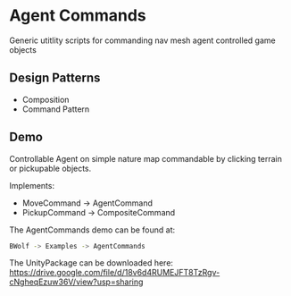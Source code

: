 # Agent Commands

Generic utitlity scripts for commanding nav mesh agent controlled game objects

## Design Patterns

- Composition
- Command Pattern

## Demo

Controllable Agent on simple nature map commandable by clicking terrain or pickupable objects.

Implements:
- MoveCommand -> AgentCommand
- PickupCommand -> CompositeCommand

 The AgentCommands demo can be found at:
 
 ```sh
BWolf -> Examples -> AgentCommands
```

The UnityPackage can be downloaded here: https://drive.google.com/file/d/18v6d4RUMEJFT8TzRgv-cNgheqEzuw36V/view?usp=sharing

